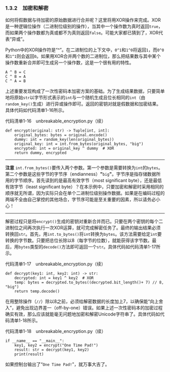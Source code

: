### 1.3.2　加密和解密

如何将假数据与待加密的原始数据进行合并呢？这里将用XOR操作来完成。XOR是一种逻辑位操作（二进制位级别的操作），当其中一个操作数为真时返回`true`，而如果两个操作数都为真或都不为真则返回`false`。可能大家都已猜到了，XOR代表“异或”。

Python中的XOR操作符是“^”。在二进制位的上下文中，`0^1`和`1^0`将返回`1`，而`0^0`和`1^1`则会返回`0`。如果用XOR合并两个数的二进制位，那么把结果数与其中某个操作数重新合并即可生成另一个操作数，这是一个很有用的特性。

```
A ^ B = C
C ^ B = A
C ^ A = B
```

上述重要发现构成了一次性密码本加密方案的基础。为了生成结果数据，只要简单地将原始`str`以字节形式表示的`int`与一个随机生成且位长相同的`int`（由`random_key()`生成）进行异或操作即可。返回的密钥对就是假数据和加密结果。具体代码如代码清单1-16所示。

代码清单1-16　unbreakable_encryption.py（续）

```
def encrypt(original: str) -> Tuple[int, int]:
    original_bytes: bytes = original.encode()
    dummy: int = random_key(len(original_bytes))
    original_key: int = int.from_bytes(original_bytes, "big")
    encrypted: int = original_key ^ dummy  # XOR
    return dummy, encrypted
```

---

  

**注意** `int.from_bytes()`要传入两个参数。第一个参数是需要转换为`int`的`bytes`。第二个参数是这些字节的字节序（endianness）**"**`big`**"**。字节序是指存储数据所用的字节顺序。首先读到的是最高有效字节（most significant byte），还是最低有效字节（least significant byte）？在本示例中，只要加密和解密时采用相同的顺序就无所谓，因为实际只会在单个二进制位级别操作数据。如果是在编码过程的两端不全由自己掌控的其他场合，字节序可能是至关重要的因素，所以请务必小心！

---

  

解密过程只是将`encrypt()`生成的密钥对重新合并而已。只要在两个密钥的每个二进制位之间再次执行一次XOR运算，就可完成解密任务了。最终的输出结果必须转换回`str`。首先，用`int.to_bytes()`将`int`转换为`bytes`。该方法需要给定`int`要转换的字节数。只要把总位长除以8（每字节的位数），就能获得该字节数。最后，用`bytes`类型的`decode()`方法即可返回一个`str`。具体代码如代码清单1-17所示。

代码清单1-17　unbreakable_encryption.py（续）

```
def decrypt(key1: int, key2: int) -> str:
    decrypted: int = key1 ^ key2  # XOR
    temp: bytes = decrypted.to_bytes((decrypted.bit_length()+ 7) // 8, "big")
    return temp.decode()
```

在用整除操作（`//`）除以8之前，必须给解密数据的长度加上7，以确保能“向上舍入”，避免出现边界差一（off-by-one）错误。如果上述一次性密码本的加密过程确实有效，那么应该就能毫无问题地加密和解密Unicode字符串了。具体代码如代码清单1-18所示。

代码清单1-18　unbreakable_encryption.py（续）

```
if __name__ == "__main__":
    key1, key2 = encrypt("One Time Pad!")
    result: str = decrypt(key1, key2)
    print(result)
```

如果控制台输出了“`One Time Pad!`”，就万事大吉了。
